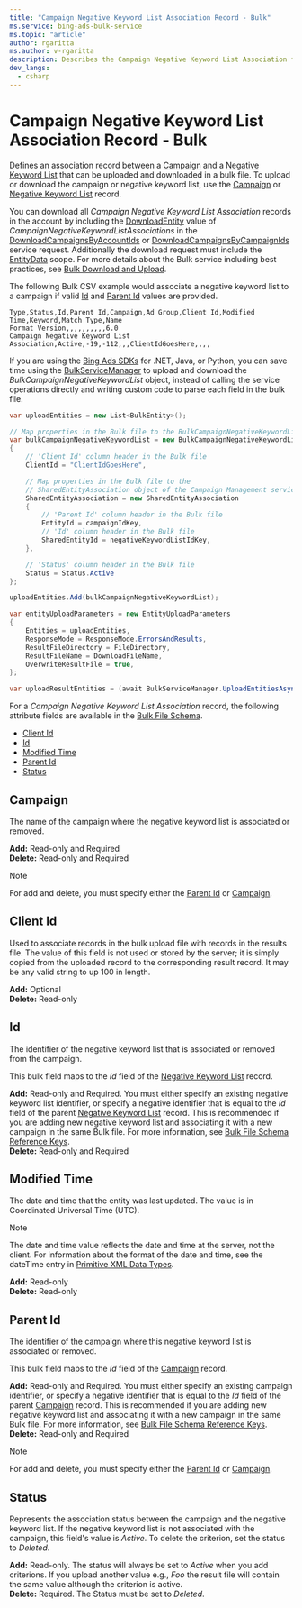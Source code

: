```yaml
---
title: "Campaign Negative Keyword List Association Record - Bulk"
ms.service: bing-ads-bulk-service
ms.topic: "article"
author: rgaritta
ms.author: v-rgaritta
description: Describes the Campaign Negative Keyword List Association fields in a Bulk file.
dev_langs:
  - csharp
---
```

# Campaign Negative Keyword List Association Record - Bulk
Defines an association record between a [Campaign](campaign.md) and a [Negative Keyword List](negative-keyword-list.md) that can be uploaded and downloaded in a bulk file. To upload or download the campaign or negative keyword list, use the [Campaign](campaign.md) or [Negative Keyword List](negative-keyword-list.md) record.

You can download all *Campaign Negative Keyword List Association* records in the account by including the [DownloadEntity](downloadentity.md) value of *CampaignNegativeKeywordListAssociations* in the [DownloadCampaignsByAccountIds](downloadcampaignsbyaccountids.md) or [DownloadCampaignsByCampaignIds](downloadcampaignsbycampaignids.md) service request. Additionally the download request must include the [EntityData](datascope.md#entitydata) scope. For more details about the Bulk service including best practices, see [Bulk Download and Upload](../guides/bulk-download-upload.md).

The following Bulk CSV example would associate a negative keyword list to a campaign if valid [Id](#id) and [Parent Id](#parentid) values are provided. 

```csv
Type,Status,Id,Parent Id,Campaign,Ad Group,Client Id,Modified Time,Keyword,Match Type,Name
Format Version,,,,,,,,,,6.0
Campaign Negative Keyword List Association,Active,-19,-112,,,ClientIdGoesHere,,,,
```

If you are using the [Bing Ads SDKs](../guides/client-libraries.md) for .NET, Java, or Python, you can save time using the [BulkServiceManager](../guides/sdk-bulk-service-manager.md) to upload and download the *BulkCampaignNegativeKeywordList* object, instead of calling the service operations directly and writing custom code to parse each field in the bulk file. 

```csharp
var uploadEntities = new List<BulkEntity>();

// Map properties in the Bulk file to the BulkCampaignNegativeKeywordList
var bulkCampaignNegativeKeywordList = new BulkCampaignNegativeKeywordList
{
    // 'Client Id' column header in the Bulk file
    ClientId = "ClientIdGoesHere",

    // Map properties in the Bulk file to the 
    // SharedEntityAssociation object of the Campaign Management service.
    SharedEntityAssociation = new SharedEntityAssociation
    {
        // 'Parent Id' column header in the Bulk file
        EntityId = campaignIdKey,
        // 'Id' column header in the Bulk file
        SharedEntityId = negativeKeywordListIdKey,
    },

    // 'Status' column header in the Bulk file
    Status = Status.Active
};

uploadEntities.Add(bulkCampaignNegativeKeywordList);

var entityUploadParameters = new EntityUploadParameters
{
    Entities = uploadEntities,
    ResponseMode = ResponseMode.ErrorsAndResults,
    ResultFileDirectory = FileDirectory,
    ResultFileName = DownloadFileName,
    OverwriteResultFile = true,
};

var uploadResultEntities = (await BulkServiceManager.UploadEntitiesAsync(entityUploadParameters)).ToList();
```

For a *Campaign Negative Keyword List Association* record, the following attribute fields are available in the [Bulk File Schema](bulk-file-schema.md). 

- [Client Id](#clientid)
- [Id](#id)
- [Modified Time](#modifiedtime)
- [Parent Id](#parentid)
- [Status](#status)

## <a name="campaign"></a>Campaign
The name of the campaign where the negative keyword list is associated or removed.

**Add:** Read-only and Required  
**Delete:** Read-only and Required  

> [!NOTE]
> For add and delete, you must specify either the [Parent Id](#parentid) or [Campaign](#campaign).

## <a name="clientid"></a>Client Id
Used to associate records in the bulk upload file with records in the results file. The value of this field is not used or stored by the server; it is simply copied from the uploaded record to the corresponding result record. It may be any valid string to up 100 in length.

**Add:** Optional  
**Delete:** Read-only  

## <a name="id"></a>Id
The identifier of the negative keyword list that is associated or removed from the campaign.

This bulk field maps to the *Id* field of the [Negative Keyword List](negative-keyword-list.md) record. 

**Add:** Read-only and Required. You must either specify an existing negative keyword list identifier, or specify a negative identifier that is equal to the *Id* field of the parent [Negative Keyword List](negative-keyword-list.md) record. This is recommended if you are adding new negative keyword list and associating it with a new campaign in the same Bulk file. For more information, see [Bulk File Schema Reference Keys](../bulk-service/bulk-file-schema.md#referencekeys).  
**Delete:** Read-only and Required  

## <a name="modifiedtime"></a>Modified Time
The date and time that the entity was last updated. The value is in Coordinated Universal Time (UTC).

> [!NOTE]
> The date and time value reflects the date and time at the server, not the client. For information about the format of the date and time, see the dateTime entry in [Primitive XML Data Types](https://go.microsoft.com/fwlink/?linkid=859198).

**Add:** Read-only  
**Delete:** Read-only  

## <a name="parentid"></a>Parent Id
The identifier of the campaign where this negative keyword list is associated or removed.
	
This bulk field maps to the *Id* field of the [Campaign](campaign.md) record. 

**Add:** Read-only and Required. You must either specify an existing campaign identifier, or specify a negative identifier that is equal to the *Id* field of the parent [Campaign](campaign.md) record. This is recommended if you are adding new negative keyword list and associating it with a new campaign in the same Bulk file. For more information, see [Bulk File Schema Reference Keys](../bulk-service/bulk-file-schema.md#referencekeys).  
**Delete:** Read-only and Required  

> [!NOTE]
> For add and delete, you must specify either the [Parent Id](#parentid) or [Campaign](#campaign).

## <a name="status"></a>Status
Represents the association status between the campaign and the negative keyword list. If the negative keyword list is not associated with the campaign, this field's value is *Active*. To delete the criterion, set the status to *Deleted*.

**Add:** Read-only. The status will always be set to *Active* when you add criterions. If you upload another value e.g., *Foo* the result file will contain the same value although the criterion is active.  
**Delete:** Required. The Status must be set to *Deleted*. 
	
